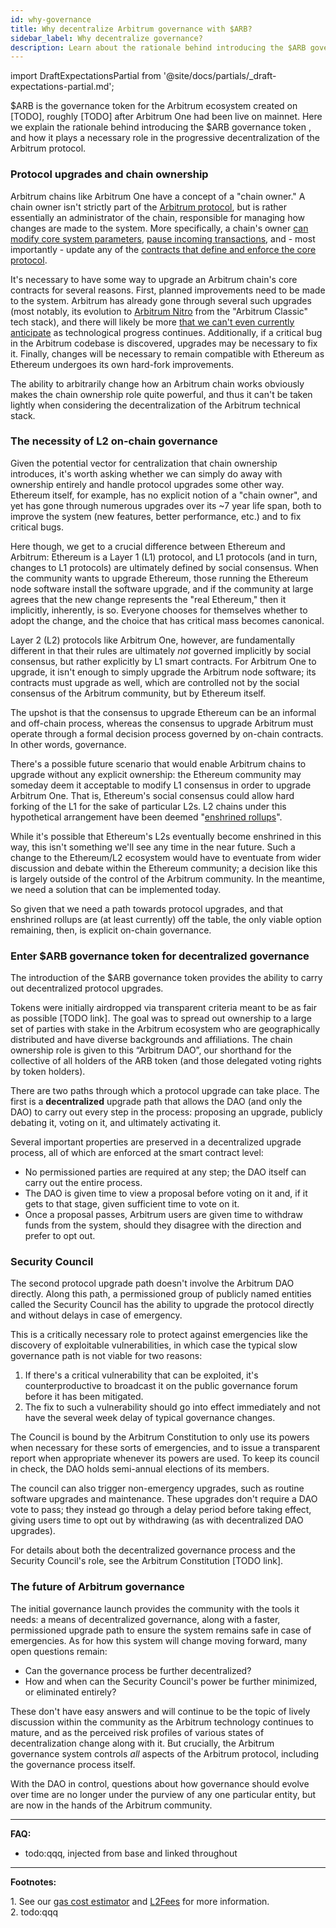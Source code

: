 ```yaml
---
id: why-governance
title: Why decentralize Arbitrum governance with $ARB?
sidebar_label: Why decentralize governance?
description: Learn about the rationale behind introducing the $ARB governance token, and the important role it plays in the progressive decentralization of the Arbitrum protocol.
---
```


import DraftExpectationsPartial from '@site/docs/partials/_draft-expectations-partial.md'; 

<DraftExpectationsPartial />

<a data-quicklook-from="arb">$ARB</a> is the governance token for the Arbitrum ecosystem created on [TODO], roughly [TODO] after <a data-quicklook-from="arbitrum-one">Arbitrum One</a> had been live on mainnet. Here we explain the rationale behind introducing the $ARB <a data-quicklook-from="governance-token">governance token</a> , and how it plays a necessary role in the <a data-quicklook-from="progressive-decentralization">progressive decentralization</a> of the Arbitrum protocol.

### Protocol upgrades and chain ownership

Arbitrum chains like Arbitrum One have a concept of a "<a data-quicklook-from="arbitrum-chain-owner">chain owner</a>." A chain owner isn't strictly part of the [Arbitrum protocol](https://github.com/OffchainLabs/nitro/blob/master/docs/Nitro-whitepaper.pdf), but is rather essentially an administrator of the chain, responsible for managing how changes are made to the system. More specifically, a chain's owner [can modify core system parameters](https://developer.arbitrum.io/arbos/precompiles#ArbOwner), [pause incoming transactions](https://github.com/OffchainLabs/nitro/blob/f1866a8be0deb6209d47319eeeced06c2b16b5a4/contracts/src/bridge/Inbox.sol#L106), and - most importantly - update any of the [contracts that define and enforce the core protocol](https://developer.arbitrum.io/useful-addresses).

It's necessary to have some way to upgrade an Arbitrum chain's core contracts for several reasons. First, planned improvements need to be made to the system. Arbitrum has already gone through several such upgrades (most notably, its evolution to [Arbitrum Nitro](https://developer.arbitrum.io/why-nitro#nitro-vs-classic) from the "Arbitrum Classic" tech stack), and there will likely be more [that we can't even currently anticipate](https://twitter.com/sgoldfed/status/1570262560947183617?s=20&t=R1VBQFAB5BaVUwjs1ur0xQ) as technological progress continues. Additionally, if a critical bug in the Arbitrum codebase is discovered, upgrades may be necessary to fix it. Finally, changes will be necessary to remain compatible with Ethereum as Ethereum undergoes its own hard-fork improvements.

The ability to arbitrarily change how an Arbitrum chain works obviously makes the chain ownership role quite powerful, and thus it can't be taken lightly when considering the decentralization of the Arbitrum technical stack.

### The necessity of L2 on-chain governance

Given the potential vector for centralization that chain ownership introduces, it's worth asking whether we can simply do away with ownership entirely and handle protocol upgrades some other way. Ethereum itself, for example, has no explicit notion of a "chain owner", and yet has gone through numerous upgrades over its ~7 year life span, both to improve the system (new features, better performance, etc.) and to fix critical bugs.

Here though, we get to a crucial difference between Ethereum and Arbitrum: Ethereum is a <a data-quicklook-from='layer-1-l1'>Layer 1 (L1)</a> protocol, and L1 protocols (and in turn, changes to L1 protocols) are ultimately defined by <a data-quicklook-from='offchain-governance'>social consensus</a>. When the community wants to upgrade Ethereum, those running the Ethereum node software install the software upgrade, and if the community at large agrees that the new change represents the "real Ethereum," then it implicitly, inherently, is so. Everyone chooses for themselves whether to adopt the change, and the choice that has critical mass becomes canonical.

<a data-quicklook-from='layer-2-l2'>Layer 2 (L2) </a>protocols like Arbitrum One, however, are fundamentally different in that their rules are ultimately *not* governed implicitly by social consensus, but rather explicitly by L1 smart contracts. For Arbitrum One to upgrade, it isn't enough to simply upgrade the Arbitrum node software; its contracts must upgrade as well, which are controlled not by the social consensus of the Arbitrum community, but by Ethereum itself.

The upshot is that the consensus to upgrade Ethereum can be an informal and off-chain process, whereas the consensus to upgrade Arbitrum must operate through a formal decision process governed by on-chain contracts. In other words, governance.

There's a possible future scenario that would enable Arbitrum chains to upgrade without any explicit ownership: the Ethereum community may someday deem it acceptable to modify L1 consensus in order to upgrade Arbitrum One. That is, Ethereum's social consensus could allow hard forking of the L1 for the sake of particular L2s. L2 chains under this hypothetical arrangement have been deemed "[enshrined rollups](https://twitter.com/apolynya/status/1511623766664966146?s=20&t=u3HjXgi2UFK5kGOXy1_QCA)".

While it's possible that Ethereum's L2s eventually become enshrined in this way, this isn't something we'll see any time in the near future. Such a change to the Ethereum/L2 ecosystem would have to eventuate from wider discussion and debate within the Ethereum community; a decision like this is largely outside of the control of the Arbitrum community. In the meantime, we need a solution that can be implemented today.

So given that we need a path towards protocol upgrades, and that enshrined rollups are (at least currently) off the table, the only viable option remaining, then, is explicit on-chain governance.




### Enter $ARB governance token for decentralized governance

The introduction of the $ARB governance token provides the ability to carry out decentralized protocol upgrades.

Tokens were initially <a data-quicklook-from='airdrop'>airdropped</a> via transparent criteria meant to be as fair as possible [TODO link]. The goal was to spread out ownership to a large set of parties with stake in the Arbitrum ecosystem who are geographically distributed and have diverse backgrounds and affiliations. The chain ownership role is given to this <a data-quicklook-from='arbitrum-dao'>“Arbitrum DAO”</a>, our shorthand for the collective of all holders of the ARB token (and those delegated voting rights by token holders). 

There are two paths through which a protocol upgrade can take place. The first is a **decentralized** upgrade path that allows the DAO (and only the DAO) to carry out every step in the process: proposing an upgrade, publicly debating it, voting on it, and ultimately activating it.

Several important properties are preserved in a decentralized upgrade process, all of which are enforced at the smart contract level:

- No permissioned parties are required at any step; the DAO itself can carry out the entire process.
- The DAO is given time to view a proposal before voting on it and, if it gets to that stage, given sufficient time to vote on it.
- Once a proposal passes, Arbitrum users are given time to withdraw funds from the system, should they disagree with the direction and prefer to opt out.


### Security Council

The second protocol upgrade path doesn't involve the Arbitrum DAO directly. Along this path, a permissioned group of publicly named entities called the <a data-quicklook-from='security-council'>Security Council</a> has the ability to upgrade the protocol directly and without delays in case of emergency.

This is a critically necessary role to protect against emergencies like the discovery of exploitable vulnerabilities, in which case the typical slow governance path is not viable for two reasons:

1. If there's a critical vulnerability that can be exploited, it's counterproductive to broadcast it on the public governance forum before it has been mitigated.
2. The fix to such a vulnerability should go into effect immediately and not have the several week delay of typical governance changes.

The Council is bound by the Arbitrum Constitution to only use its powers when necessary for these sorts of emergencies, and to issue a transparent report when appropriate whenever its powers are used. To keep its council in check, the DAO holds semi-annual elections of its members.

The council can also trigger non-emergency upgrades, such as routine software upgrades and maintenance. These upgrades don't require a DAO vote to pass; they instead go through a delay period before taking effect, giving users time to opt out by withdrawing (as with decentralized DAO upgrades).

For details about both the decentralized governance process and the Security Council's role, see the Arbitrum Constitution [TODO link].


### The future of Arbitrum governance

The initial governance launch provides the community with the tools it needs: a means of decentralized governance, along with a faster, permissioned upgrade path to ensure the system remains safe in case of emergencies. As for how this system will change moving forward, many open questions remain:

- Can the governance process be further decentralized?
- How and when can the Security Council's power be further minimized, or eliminated entirely?

These don't have easy answers and will continue to be the topic of lively discussion within the community as the Arbitrum technology continues to mature, and as the perceived risk profiles of various states of decentralization change along with it. But crucially, the Arbitrum governance system controls *all* aspects of the Arbitrum protocol, including the governance process itself.

With the DAO in control, questions about how governance should evolve over time are no longer under the purview of any one particular entity, but are now in the hands of the Arbitrum community.


---


**FAQ:**

- todo:qqq, injected from base and linked throughout

---

**Footnotes:**

<a id='footnote-1'>1.</a> See our <a href='https://gas.arbitrum.io/'>gas cost estimator</a> and <a href='https://l2fees.info/'>L2Fees</a> for more information.<br/>
<a id='footnote-2'>2.</a> todo:qqq
